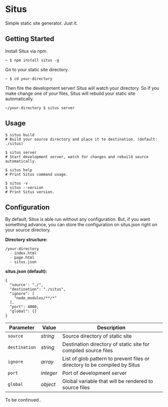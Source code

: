 # Situs

Simple static site generator. Just it.

## Getting Started

Install Situs via npm.

```
~ $ npm install situs -g 
```

Go to your static site directory.

```
~ $ cd your-directory
```

Then fire the development server! Situs will watch your directory. So if you make change one of your files, Situs will rebuild your static site automatically.

```
~/your-directory $ situs server
```


## Usage

```
$ situs build
# Build your source directory and place it to destination. (default: ./situs)

$ situs server
# Start development server, watch for changes and rebuild source automatically.

$ situs help
# Print Situs command usage.

$ situs -v
$ situs --version
# Print Situs version.
```

## Configuration

By default, Situs is able run without any configuration. But, if you want something advance, you can store the configuration on situs.json right on your source directory.

__Directory structure:__

```
/your-directory
  - index.html
  - page.html
  - situs.json
```

__situs.json (default):__

```
{
  "source': "./",
  "destination": "./situs",
  "ignore": [
    "node_modules/**/*"
  ],
  "port": 4000,
  "global": {}
}
```

| Parameter     | Value     | Description                                                                |
|---------------|-----------|----------------------------------------------------------------------------|
| `source`      | _string_  | Source directory of static site                                            |
| `destination` | _string_  | Destination directory of static site for compiled source files             |
| `ignore`      | _array_   | List of glob pattern to prevent files or directory to be compiled by Situs |
| `port`        | _integer_ | Port of development server                                                 |
| `global`      | _object_  | Global variable that will be rendered to source files                      |

To be continued..
